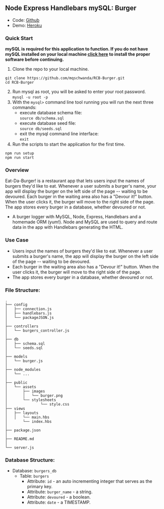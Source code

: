 ## Node Express Handlebars mySQL: Burger
* Code: [Github](https://github.com/mqschwanda/RCB-Burger)  
* Demo: [Heroku](https://rcb-burger.herokuapp.com/)

### Quick Start
**mySQL is required for this application to function. If you do not have mySQL installed on your local machine [click here](https://dev.mysql.com/downloads/installer/) to install the proper software before continuing.**
1. Clone the repo to your local machine.
```
git clone https://github.com/mqschwanda/RCB-Burger.git
cd RCB-Burger
```
2. Run mysql as root, you will be asked to enter your root password.  
`mysql -u root -p`
3. With the `mysql>` command line tool running you will run the next three commands:   
	* execute database schema file:  
	`source db/schema.sql`   
	* execute database seed file:  
	`source db/seeds.sql`   
	* exit the mysql command line interface:  
	`exit`
4. Run the scripts to start the application for the first time.
```
npm run setup
npm run start
```

### Overview
Eat-Da-Burger! is a restaurant app that lets users input the names of burgers they'd like to eat. Whenever a user submits a burger's name, your app will display the burger on the left side of the page -- waiting to be devoured. Each burger in the waiting area also has a "Devour it!" button. When the user clicks it, the burger will move to the right side of the page. The app stores every burger in a database, whether devoured or not.
* A burger logger with MySQL, Node, Express, Handlebars and a homemade ORM (yum!). Node and MySQL are used to query and route data in the app with Handlebars generating the HTML.

### Use Case
* Users input the names of burgers they'd like to eat. Whenever a user submits a burger's name, the app will display the burger on the left side of the page -- waiting to be devoured.
* Each burger in the waiting area also has a "Devour it!" button. When the user clicks it, the burger will move to the right side of the page.
* The app stores every burger in a database, whether devoured or not.

### File Structure:
```
.
├── config
│   ├── connection.js
│   ├── handlebars.js
│   └── packageJSON.js
│ 
├── controllers
│   └── burgers_controller.js
│
├── db
│   ├── schema.sql
│   └── seeds.sql
│
├── models
│   └── burger.js
│ 
├── node_modules
│   └── ...
│
├── public
│   └── assets
│       ├── images
│       │   └── burger.png
│       └── stylesheets
│       		└── style.css
├── views    
│   ├── layouts
│   │   └── main.hbs
│		└── index.hbs
│
├── package.json
│
├── README.md
│
└── server.js

```

### Database Structure:
* Database: `burgers_db`
	* Table: `burgers`
		* Attribute: `id` - an auto incrementing integer that serves as the primary key.
		* Attribute: `burger_name` - a string.
		* Attribute: `devoured` - a boolean.
		* Attribute: `date` - a TIMESTAMP.
